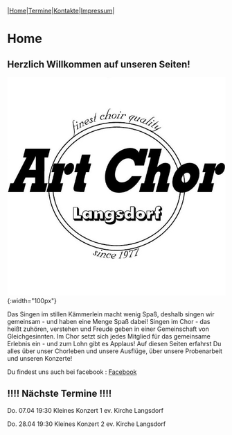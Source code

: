 |[Home](index.md)|[Termine](termine.md)|[Kontakte](kontakte.md)|[Impressum](impressum.md)|

# Home
## Herzlich Willkommen auf unseren Seiten!
![Logo](img/artchorlogo.jpg){:width="100px"}

Das Singen im stillen Kämmerlein macht wenig Spaß, deshalb singen wir gemeinsam - und haben eine Menge Spaß dabei! Singen im Chor - das heißt zuhören, verstehen und Freude geben in einer Gemeinschaft von Gleichgesinnten. Im Chor setzt sich jedes Mitglied für das gemeinsame Erlebnis ein - und zum Lohn gibt es Applaus!
Auf diesen Seiten erfahrst Du alles über unser Chorleben und unsere Ausflüge, über unsere Probenarbeit und unseren Konzerte!

Du findest uns auch bei facebook : [Facebook](www.facebook.com/ArtChorLangsdorf/)

## !!!!  Nächste Termine  !!!! 

Do. 07.04   19:30     Kleines Konzert  1  ev. Kirche Langsdorf

Do. 28.04   19:30     Kleines Konzert  2  ev. Kirche Langsdorf

